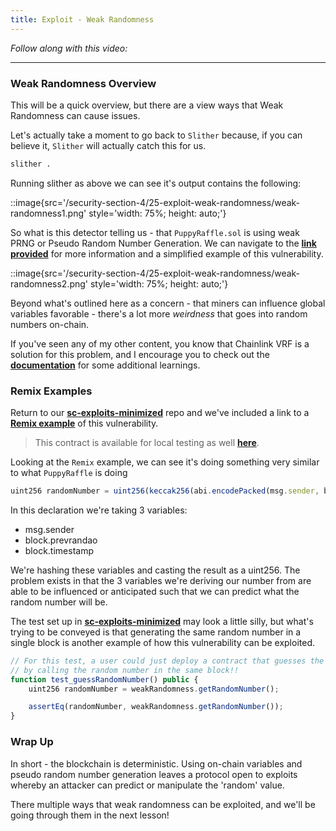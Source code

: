 ```yaml
---
title: Exploit - Weak Randomness
---
```


_Follow along with this video:_

---

### Weak Randomness Overview

This will be a quick overview, but there are a view ways that Weak Randomness can cause issues.

Let's actually take a moment to go back to `Slither` because, if you can believe it, `Slither` will actually catch this for us.

```bash
slither .
```

Running slither as above we can see it's output contains the following:

::image{src='/security-section-4/25-exploit-weak-randomness/weak-randomness1.png' style='width: 75%; height: auto;'}

So what is this detector telling us - that `PuppyRaffle.sol` is using weak PRNG or Pseudo Random Number Generation. We can navigate to the [**link provided**](https://github.com/crytic/slither/wiki/Detector-Documentation#weak-PRNG) for more information and a simplified example of this vulnerability.

::image{src='/security-section-4/25-exploit-weak-randomness/weak-randomness2.png' style='width: 75%; height: auto;'}

Beyond what's outlined here as a concern - that miners can influence global variables favorable - there's a lot more _weirdness_ that goes into random numbers on-chain.

If you've seen any of my other content, you know that Chainlink VRF is a solution for this problem, and I encourage you to check out the [**documentation**](https://docs.chain.link/vrf) for some additional learnings.

### Remix Examples

Return to our [**sc-exploits-minimized**](https://github.com/Cyfrin/sc-exploits-minimized) repo and we've included a link to a [**Remix example**](https://remix.ethereum.org/#url=https://github.com/Cyfrin/sc-exploits-minimized/blob/main/src/weak-randomness/WeakRandomness.sol&lang=en&optimize=false&runs=200&evmVersion=null&version=soljson-v0.8.20+commit.a1b79de6.js) of this vulnerability.

> This contract is available for local testing as well [**here**](https://github.com/Cyfrin/sc-exploits-minimized/blob/main/src/weak-randomness/WeakRandomness.sol).

Looking at the `Remix` example, we can see it's doing something very similar to what `PuppyRaffle` is doing

```js
uint256 randomNumber = uint256(keccak256(abi.encodePacked(msg.sender, block.prevrandao, block.timestamp)));
```

In this declaration we're taking 3 variables:

- msg.sender
- block.prevrandao
- block.timestamp

We're hashing these variables and casting the result as a uint256. The problem exists in that the 3 variables we're deriving our number from are able to be influenced or anticipated such that we can predict what the random number will be.

The test set up in [**sc-exploits-minimized**](https://github.com/Cyfrin/sc-exploits-minimized) may look a little silly, but what's trying to be conveyed is that generating the same random number in a single block is another example of how this vulnerability can be exploited.

```js
// For this test, a user could just deploy a contract that guesses the random number...
// by calling the random number in the same block!!
function test_guessRandomNumber() public {
    uint256 randomNumber = weakRandomness.getRandomNumber();

    assertEq(randomNumber, weakRandomness.getRandomNumber());
}
```

### Wrap Up

In short - the blockchain is deterministic. Using on-chain variables and pseudo random number generation leaves a protocol open to exploits whereby an attacker can predict or manipulate the 'random' value.

There multiple ways that weak randomness can be exploited, and we'll be going through them in the next lesson!

